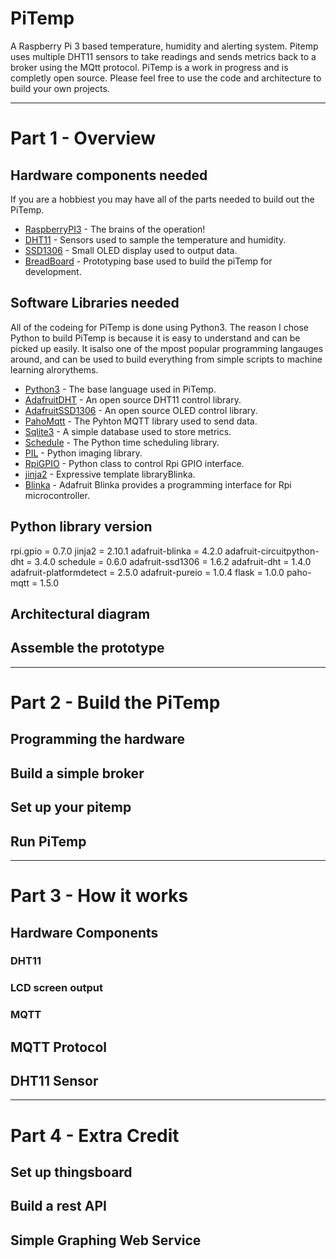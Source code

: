# PiTemp 
A Raspberry Pi 3 based temperature, humidity and alerting system. Pitemp uses multiple DHT11 sensors to take readings and sends metrics back to a broker using the MQtt protocol. PiTemp is a work in progress and is completly open source. Please feel free to use the code and architecture to build your own projects.

---

# Part 1 - Overview
## Hardware components needed
If you are a hobbiest you may have all of the parts needed to build out the PiTemp. 
* [RaspberryPI3] - The brains of the operation!
* [DHT11] - Sensors used to sample the temperature and humidity.
* [SSD1306] - Small OLED display used to output data.
* [BreadBoard] - Prototyping base used to build the piTemp for development.

[RaspberryPI3]: <https://www.raspberrypi.org/products/raspberry-pi-3-model-b/>
[DHT11]: <https://components101.com/dht11-temperature-sensor>
[SSD1306]: <https://components101.com/oled-display-ssd1306>
[BreadBoard]: <https://en.wikipedia.org/wiki/Breadboard>

## Software Libraries needed
All of the codeing for PiTemp is done using Python3. The reason I chose Python to build PiTemp is because it is easy to understand and can be picked up easily. It isalso one of the mpost popular programming langauges around, and can be used to build everything from simple scripts to machine learning alrorythems.

* [Python3] - The base language used in PiTemp.
* [AdafruitDHT] - An open source DHT11 control library.
* [AdafruitSSD1306] - An open source OLED control library.
* [PahoMqtt] - The Pyhton MQTT library used to send data.
* [Sqlite3] - A simple database used to store metrics.
* [Schedule] - The Python time scheduling library.
* [PIL] - Python imaging library.
* [RpiGPIO] - Python class to control Rpi GPIO interface.
* [jinja2] - Expressive template libraryBlinka.
* [Blinka] - Adafruit Blinka provides a programming interface for Rpi microcontroller.

[Python3]: <https://www.python.org/>
[AdafruitDHT]: <https://github.com/adafruit/Adafruit_Python_DHT>
[AdafruitSSD1306]: <https://github.com/adafruit/Adafruit_SSD1306>
[PahoMqtt]: <https://www.eclipse.org/paho/>
[Sqlite3]: <https://docs.python.org/3/library/sqlite3.html>
[Schedule]: <https://pypi.org/project/schedule/>
[PIL]: <https://www.pythonware.com/products/pil/>
[RpiGPIO]: <https://pypi.org/project/RPi.GPIO/>
[jinja2]: <https://pypi.org/project/Jinja2/>
[Blinka]: <https://pypi.org/project/Adafruit-Blinka/>

## Python library version
rpi.gpio = 0.7.0
jinja2 = 2.10.1
adafruit-blinka = 4.2.0
adafruit-circuitpython-dht = 3.4.0
schedule = 0.6.0
adafruit-ssd1306 = 1.6.2
adafruit-dht = 1.4.0
adafruit-platformdetect = 2.5.0
adafruit-pureio = 1.0.4
flask = 1.0.0
paho-mqtt = 1.5.0

## Architectural diagram

## Assemble the prototype
---

# Part 2 - Build the PiTemp
## Programming the hardware

## Build a simple broker

## Set up your pitemp

## Run PiTemp
---

# Part 3 - How it works 
## Hardware Components
### DHT11
### LCD screen output
### MQTT

## MQTT Protocol

## DHT11 Sensor
---

# Part 4 - Extra Credit
## Set up thingsboard

## Build a rest API

## Simple Graphing Web Service
